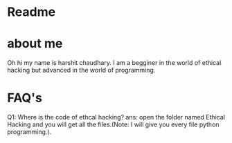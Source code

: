 # Readme
  # about me
  Oh hi my name is harshit chaudhary. I am a begginer in the world of ethical hacking but advanced in the world of programming.
# FAQ's 
  Q1: Where is the code of ethcal hacking?
  ans: open the folder named Ethical Hacking and you will get all the files.(Note: I will give you every file python programming.).
